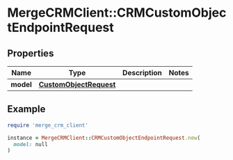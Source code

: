 # MergeCRMClient::CRMCustomObjectEndpointRequest

## Properties

| Name | Type | Description | Notes |
| ---- | ---- | ----------- | ----- |
| **model** | [**CustomObjectRequest**](CustomObjectRequest.md) |  |  |

## Example

```ruby
require 'merge_crm_client'

instance = MergeCRMClient::CRMCustomObjectEndpointRequest.new(
  model: null
)
```

